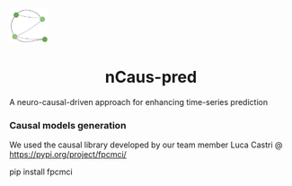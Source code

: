 <div class="header">
    <img src="https://github.com/sariahmghames/nCaus-pred/blob/main/images/Logo.png" alt="logo" width="69" height="65"  />
    <h1 align="center"> nCaus-pred </div> 
</div>



    
A neuro-causal-driven approach for enhancing time-series prediction

### Causal models generation

We used the causal library developed by our team member Luca Castri @ https://pypi.org/project/fpcmci/

pip install fpcmci
